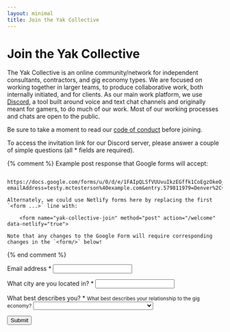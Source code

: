 ```yaml
---
layout: minimal
title: Join the Yak Collective
---
```


# Join the Yak Collective

The Yak Collective is an online community/network for independent consultants, contractors, and gig economy types. We are focused on working together in larger teams, to produce collaborative work, both internally initiated, and for clients. As our main work platform, we use [Discord](https://discord.com/), a tool built around voice and text chat channels and originally meant for gamers, to do much of our work. Most of our working processes and chats are open to the public.

Be sure to take a moment to read our [code of conduct](https://roamresearch.com/#/app/ArtOfGig/page/i92e8kE2x) before joining.

To access the invitation link for our Discord server, please answer a couple of simple questions (all <span class="required">*</span> fields are required).

{% comment %}
	Example post response that Google forms will accept:

		https://docs.google.com/forms/u/0/d/e/1FAIpQLSfVUUvuIkzEGffk1CoEgzOkeO_yI05Nuw6zU3H1TNLmiQOf7g/formResponse?emailAddress=testy.mctesterson%40example.com&entry.579811979=Denver%2C+CO&entry.2065359511=Uber%2FLyft+etc+%28%22under+the+API%22+gig+economy%29&entry.1148437568=Yes

	Alternately, we could use Netlify forms here by replacing the first
	`<form ...>` line with:

		<form name="yak-collective-join" method="post" action="/welcome" data-netlify="true">
	
	Note that any changes to the Google Form will require corresponding
	changes in the `<form/>` below!
{% end comment %}

<form class="mh0 mv4 mh3-m mh4-l mt5-l" name="yak-collective-join" method="post" action="https://docs.google.com/forms/u/0/d/e/1FAIpQLSfVUUvuIkzEGffk1CoEgzOkeO_yI05Nuw6zU3H1TNLmiQOf7g/formResponse">
	<p>
		<label class="db b mb2" for="emailAddress">Email address <span class="required">*</span></label>
		<input class="db ba pa2 w-100 w-80-m w-60-l" type="email" name="emailAddress" id="emailAddress" required="true">
	</p>
	<p>
		<label class="db b mb2" for="entry.579811979">What city are you located in? <span class="required">*</span></label>
		<input class="db ba pa2 w-100 w-80-m w-60-l" type="text" name="entry.579811979" id="entry.579811979" required="true">
	</p>
	<p>
		<label class="db b mb2" for="entry.2065359511">What best describes you? <span class="required">*</span></label>
		<small class="db f6 mb2 details">What best describes your relationship to the gig economy?</small>
		<select class="db ba pa2 w-100 w-80-m w-60-l" name="entry.2065359511" id="entry.2065359511" required="true">
			<option value=""></option>
			<option value="Independent consultant">Independent consultant</option>
			<option value="Skilled contractor/freelancer">Skilled contractor/freelancer</option>
			<option value='Uber/Lyft etc ("under the API" gig economy)'>Uber/Lyft etc ("under the API" gig economy)</option>
			<option value="Potential client of the Yak Collective.">Potential client of the Yak Collective.</option>
			<option value="Paycheck employee curious about indie life">Paycheck employee curious about indie life</option>
			<option value="College student">College student</option>
			<option value="Other">Other</option>
		</select>
	</p>
	<p class="mb0">
		<input class="b ba ph3 pv2 submit" type="submit" value="Submit">
	</p>
</form>
